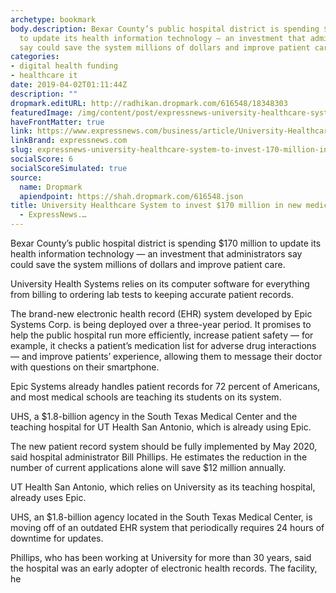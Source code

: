 ```yaml
---
archetype: bookmark
body.description: Bexar County’s public hospital district is spending $170 million
  to update its health information technology — an investment that administrators
  say could save the system millions of dollars and improve patient care.
categories:
- digital health funding
- healthcare it
date: 2019-04-02T01:11:44Z
description: ""
dropmark.editURL: http://radhikan.dropmark.com/616548/18348303
featuredImage: /img/content/post/expressnews-university-healthcare-system-to-invest-170-million-in-new-medical-record-technology-expressnews.jpg
haveFrontMatter: true
link: https://www.expressnews.com/business/article/University-Healthcare-System-to-invest-170-13729660.php
linkBrand: expressnews.com
slug: expressnews-university-healthcare-system-to-invest-170-million-in-new-medical-record-technology-expressnews
socialScore: 6
socialScoreSimulated: true
source:
  name: Dropmark
  apiendpoint: https://shah.dropmark.com/616548.json
title: University Healthcare System to invest $170 million in new medical record technology
  - ExpressNews.…
---
```

Bexar County’s public hospital district is spending $170 million to update its health information technology — an investment that administrators say could save the system millions of dollars and improve patient care.

University Health Systems relies on its computer software for everything from billing to ordering lab tests to keeping accurate patient records.

The brand-new electronic health record (EHR) system developed by Epic Systems Corp. is being deployed over a three-year period. It promises to help the public hospital run more efficiently, increase patient safety — for example, it checks a patient’s medication list for adverse drug interactions — and improve patients’ experience, allowing them to message their doctor with questions on their smartphone.

Epic Systems already handles patient records for 72 percent of Americans, and most medical schools are teaching its students on its system.

UHS, a $1.8-billion agency in the South Texas Medical Center and the teaching hospital for UT Health San Antonio, which is already using Epic.

The new patient record system should be fully implemented by May 2020, said hospital administrator Bill Phillips. He estimates the reduction in the number of current applications alone will save $12 million annually.

UT Health San Antonio, which relies on University as its teaching hospital, already uses Epic.

UHS, an $1.8-billion agency located in the South Texas Medical Center, is moving off of an outdated EHR system that periodically requires 24 hours of downtime for updates.

Phillips, who has been working at University for more than 30 years, said the hospital was an early adopter of electronic health records. The facility, he